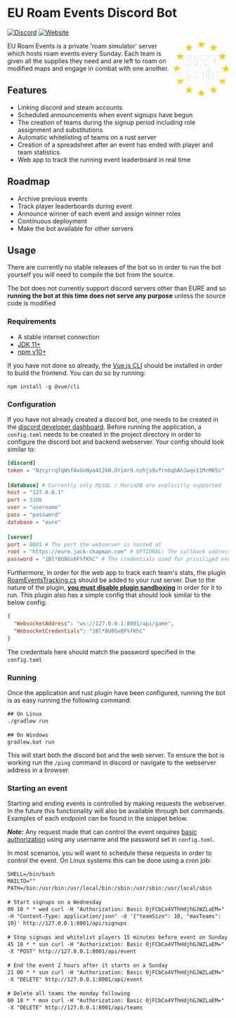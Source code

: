 # EU Roam Events Discord Bot
[![Discord](https://img.shields.io/discord/769946284970606622?label=discord)](https://discord.gg/fqyr8Ez)
[![Website](https://img.shields.io/website?down_message=offline&up_message=online&url=https%3A%2F%2Feure.jack-chapman.com)](https://eure.jack-chapman.com)

<a href="https://discord.gg/fqyr8Ez"><img align="right" src="https://github.com/crepppy/eu-roam-events-discord/raw/main/frontend/src/assets/eure.png" width=25%></a>
EU Roam Events is a private 'roam simulator' server which hosts roam events every Sunday. Each team is given all the supplies they need and are left to roam on modified maps and engage in combat with one another.

## Features
* Linking discord and steam accounts
* Scheduled announcements when event signups have begun
* The creation of teams during the signup period including role assignment and substitutions
* Automatic whitelisting of teams on a rust server
* Creation of a spreadsheet after an event has ended with player and team statistics
* Web app to track the running event leaderboard in real time

## Roadmap
* Archive previous events
* Track player leaderboards during event
* Announce winner of each event and assign winner roles
* Continuous deployment
* Make the bot available for other servers

## Usage
There are currently no stable releases of the bot so in order to run the bot yourself you will need to compile the bot from the source.

The bot does not currently support discord servers other than EURE and so **running the bot at this time does not serve any purpose** unless the source code is modified

### Requirements
* A stable internet connection
* [JDK 11+](https://jdk.java.net/)
* [npm v10+](https://docs.npmjs.com/downloading-and-installing-node-js-and-npm)

If you have not done so already, the [Vue.js CLI](https://cli.vuejs.org/guide/installation.html) should be installed in order to build the frontend. You can do so by running:
```shell
npm install -g @vue/cli
```

### Configuration
If you have not already created a discord bot, one needs to be created in the [discord developer dashboard](https://discord.com/developers/applications). Before running the application, a `config.toml` needs to be created in the project directory in order to configure the discord bot and backend webserver. Your config should look similar to:
```toml
[discord]
token = "Nzcyrrq7qWsfAxGnNya4t2kN.DYimr9.nzhjs9vfrnbqbAhJwqv11MrM85s"

[database] # Currently only MySQL / MariaDB are explicitly supported
host = "127.0.0.1"
port = 3306
user = "username"
pass = "password"
database = "eure"

[server]
port = 8001 # The port the webserver is hosted at
root = "https://eure.jack-chapman.com" # OPTIONAL: The callback address for steam authentication
password = "1Bl*8U8Gv8F%fKhC" # The credentials used for priviliged endpoints
```

Furthermore, in order for the web app to track each team's stats, the plugin [RoamEventsTracking.cs](RoamEventsTracking.cs) should be added to your rust server. Due to the nature of the plugin, [**you must disable plugin sandboxing**](https://umod.org/guides/oxide/disabling-plugin-sandboxing) in order for it to run. This plugin also has a simple config that should look similar to the below config:
```json
{
  "WebsocketAddress": "ws://127.0.0.1:8001/api/game",
  "WebsocketCredentials": "1Bl*8U8Gv8F%fKhC"
}
```
The credentials here should match the password specified in the `config.toml`

### Running
Once the application and rust plugin have been configured, running the bot is as easy running the following command:
```shell
## On Linux
./gradlew run

## On Windows
gradlew.bat run
```
This will start both the discord bot and the web server. To ensure the bot is working run the `/ping` command in discord or navigate to the webserver address in a browser.

### Starting an event
Starting and ending events is controlled by making requests the webserver. In the future this functionality will also be available through bot commands. Examples of each endpoint can be found in the snippet below. 

***Note:*** Any request made that can control the event requires [basic authorization](https://developer.mozilla.org/en-US/docs/Web/HTTP/Headers/Authorization) using any username and the password set in `config.toml`.

In most scenarios, you will want to schedule these requests in order to control the event. On Linux systems this can be done using a cron job:
```shell
SHELL=/bin/bash
MAILTO=""
PATH=/bin:/usr/bin:/usr/local/bin:/sbin:/usr/sbin:/usr/local/sbin

# Start signups on a Wednesday
00 18 * * wed curl -H "Authorization: Basic OjFCbCo4VThHdjhGJWZLaEM=" -H "Content-Type: application/json" -d '{"teamSize": 10, "maxTeams": 10}' http://127.0.0.1:8001/api/signups

# Stop signups and whitelist players 15 minutes before event on Sunday
45 18 * * sun curl -H "Authorization: Basic OjFCbCo4VThHdjhGJWZLaEM=" -X "POST" http://127.0.0.1:8001/api/event

# End the event 2 hours after it starts on a Sunday
21 00 * * sun curl -H "Authorization: Basic OjFCbCo4VThHdjhGJWZLaEM=" -X "DELETE" http://127.0.0.1:8001/api/event

# Delete all teams the monday following
00 18 * * mon curl -H "Authorization: Basic OjFCbCo4VThHdjhGJWZLaEM=" -X "DELETE" http://127.0.0.1:8001/api/teams
```